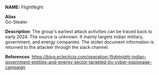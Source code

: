 **NAME:**
FlightNight

**Alias**  
Go-Stealer


**Description**:
The group's earliest attack activities can be traced back to early 2024. The source is unknown. It mainly targets Indian military, government, and energy companies. The stolen document information is returned to the attacker through the slack channel.

**References**:
https://blog.eclecticiq.com/operation-flightnight-indian-government-entities-and-energy-sector-targeted-by-cyber-espionage-campaign